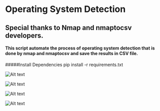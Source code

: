 # Operating System Detection

## Special thanks to Nmap and nmaptocsv developers.

#### This script automate the process of operating system detection that is done by nmap and nmaptocsv and save the results in CSV file.

#####Install Dependencies
pip install -r requirements.txt

![Alt text](https://raw.githubusercontent.com/crazywifi/OS_Detection/master/Screenshots/1.PNG)

![Alt text](https://raw.githubusercontent.com/crazywifi/OS_Detection/master/Screenshots/2.PNG)

![Alt text](https://raw.githubusercontent.com/crazywifi/OS_Detection/master/Screenshots/3.PNG)

![Alt text](https://raw.githubusercontent.com/crazywifi/OS_Detection/master/Screenshots/4.PNG)
